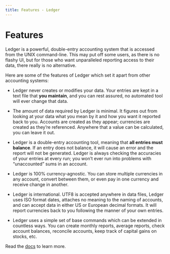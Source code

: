 ```yaml
---
title: Features - Ledger
---
```


# Features

Ledger is a powerful, double-entry accounting system that is accessed
from the UNIX command-line. This may put off some users, as there is no
flashy UI, but for those who want unparalleled reporting access to their
data, there really is no alternative.

Here are some of the features of Ledger which set it apart from other
accounting systems:

-   Ledger never creates or modifies your data. Your entries are kept in
    a text file that **you maintain**, and you can rest assured, no
    automated tool will ever change that data.

- The amount of data required by Ledger is minimal. It figures out from
  looking at your data what you mean by it and how you want it reported
  back to you. Accounts are created as they appear; currencies are created
  as they’re referenced. Anywhere that a value can be calculated, you can
  leave it out.

- Ledger is a double-entry accounting tool, meaning that **all entries
  must balance**. If an entry does not balance, it will cause an error and
  the report will not be generated. Ledger is always checking the
  accuracies of your entries at every run; you won’t ever run into
  problems with “unaccounted” sums in an account.

-   Ledger is 100% currency-agnostic. You can store multiple currencies
    in any account, convert between them, or even pay in one currency
    and receive change in another.

-   Ledger is international. UTF8 is accepted anywhere in data files,
    Ledger uses ISO format dates, attaches no meaning to the naming of
    accounts, and can accept data in either US or European decimal
    formats. It will report currencies back to you following the manner
    of your own entries.

-   Ledger uses a simple set of base commands which can be extended in
    countless ways. You can create monthly reports, average reports,
    check account balances, reconcile accounts, keep track of capital
    gains on stocks, etc.

Read the [docs](docs.html) to learn more.
